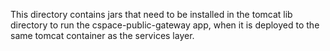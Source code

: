 This directory contains jars that need to be installed in the tomcat lib directory to run the cspace-public-gateway app, when it is deployed to the same tomcat container as the services layer.